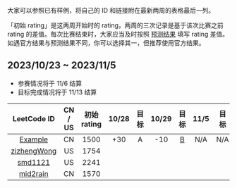 大家可以参照已有样例，将自己的 ID 和链接附在最新两周的表格最后一列。

「初始 rating」是这两周开始时的 rating，两周的三次记录是基于该次比赛之前 rating 的差值。每次比赛结束时，大家应当及时按照 [预测结果](https://lccn.lbao.site/) 填写 rating 差值。如遇官方结果与预测结果不同，你可以选择其一，但推荐使用官方结果。

## 2023/10/23 ~ 2023/11/5

- 参赛情况将于 11/6 结算
- 目标完成情况将于 11/13 结算

| LeetCode ID | CN / US | 初始 rating | 10/28 | 目标 | 10/29 | 目标 | 11/5 | 目标 |
| :---------: | :-----: | :--------: | :---: | :--: | :---: | :--: | :--: | :--: |
|[Example](https://leetcode.cn/u/xuaninsr/) | CN  | 1500| +30 | A | -10 | [B](https://github.com/SaltyfishShop/wiki_test/wiki) | N/A | N/A |
|[zizhengWong](https://leetcode.com/ZJU_Rookie/) | US | 1754 | 
|[smd1121](https://leetcode.com/smd1121/) | US | 2241 | 
|[mid2rain](https://leetcode.cn/u/fengmian123/) | CN | 1570 |
